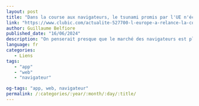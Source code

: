```yaml
---
layout: post
title: "Dans la course aux navigateurs, le tsunami promis par l'UE n'éclabousse personne"
link: "https://www.clubic.com/actualite-527700-l-europe-a-relance-la-course-des-navigateurs.html"
author: Guillaume Belfiore
published_date: "16/06/2024"
description: "On penserait presque que le marché des navigateurs est plié. google Chrome est en pôle position depuis des années et semble simplement écraser ses concurrents. Et pourtant, chez nous, quelques mouvements rebelles apparaissent ici et là."
language: fr
categories:
   - Liens
tags:
   - "app"
   - "web"
   - "navigateur"

og-tags: "app, web, navigateur"
permalink: /:categories/:year/:month/:day/:title/
---
```

